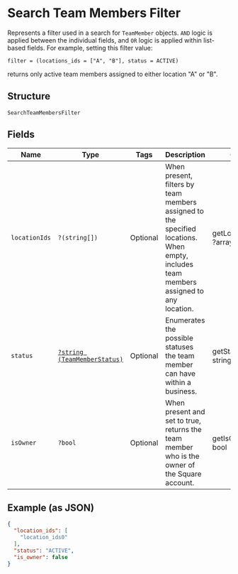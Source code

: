 
# Search Team Members Filter

Represents a filter used in a search for `TeamMember` objects. `AND` logic is applied
between the individual fields, and `OR` logic is applied within list-based fields.
For example, setting this filter value:

```
filter = (locations_ids = ["A", "B"], status = ACTIVE)
```

returns only active team members assigned to either location "A" or "B".

## Structure

`SearchTeamMembersFilter`

## Fields

| Name | Type | Tags | Description | Getter | Setter |
|  --- | --- | --- | --- | --- | --- |
| `locationIds` | `?(string[])` | Optional | When present, filters by team members assigned to the specified locations.<br>When empty, includes team members assigned to any location. | getLocationIds(): ?array | setLocationIds(?array locationIds): void |
| `status` | [`?string (TeamMemberStatus)`](../../doc/models/team-member-status.md) | Optional | Enumerates the possible statuses the team member can have within a business. | getStatus(): ?string | setStatus(?string status): void |
| `isOwner` | `?bool` | Optional | When present and set to true, returns the team member who is the owner of the Square account. | getIsOwner(): ?bool | setIsOwner(?bool isOwner): void |

## Example (as JSON)

```json
{
  "location_ids": [
    "location_ids0"
  ],
  "status": "ACTIVE",
  "is_owner": false
}
```

